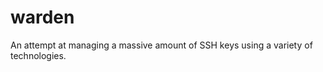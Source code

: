 warden
======

An attempt at managing a massive amount of SSH keys using a variety of technologies. 
